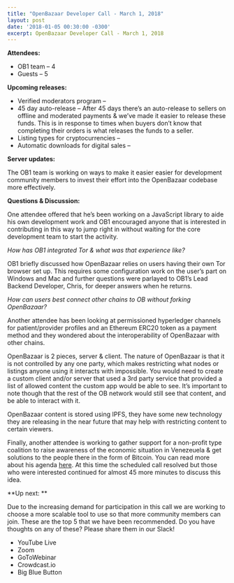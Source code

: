 ```yaml
---
title: "OpenBazaar Developer Call - March 1, 2018" 
layout: post
date: '2018-01-05 00:30:00 -0300'
excerpt: OpenBazaar Developer Call - March 1, 2018
---
```

        
**Attendees:**

*   OB1 team – 4
*   Guests – 5

**Upcoming releases:**

*   Verified moderators program –
*   45 day auto-release – After 45 days there’s an auto-release to sellers on offline and moderated payments & we’ve made it easier to release these funds. This is in response to times when buyers don’t know that completing their orders is what releases the funds to a seller.
*   Listing types for cryptocurrencies –
*   Automatic downloads for digital sales –

**Server updates:**

The OB1 team is working on ways to make it easier easier for development community members to invest their effort into the OpenBazaar codebase more effectively.

**Questions & Discussion:**

One attendee offered that he’s been working on a JavaScript library to aide his own development work and OB1 encouraged anyone that is interested in contributing in this way to jump right in without waiting for the core development team to start the activity.

_How has OB1 integrated Tor & what was that experience like?_

OB1 briefly discussed how OpenBazaar relies on users having their own Tor browser set up. This requires some configuration work on the user’s part on Windows and Mac and further questions were parlayed to OB1’s Lead Backend Developer, Chris, for deeper answers when he returns.

_How can users best connect other chains to OB without forking OpenBazaar?_

Another attendee has been looking at permissioned hyperledger channels for patient/provider profiles and an Ethereum ERC20 token as a payment method and they wondered about the interoperability of OpenBazaar with other chains.

OpenBazaar is 2 pieces, server & client. The nature of OpenBazaar is that it is not controlled by any one party, which makes restricting what nodes or listings anyone using it interacts with impossible. You would need to create a custom client and/or server that used a 3rd party service that provided a list of allowed content the custom app would be able to see. It’s important to note though that the rest of the OB network would still see that content, and be able to interact with it.

OpenBazaar content is stored using IPFS, they have some new technology they are releasing in the near future that may help with restricting content to certain viewers.

Finally, another attendee is working to gather support for a non-profit type coalition to raise awareness of the economic situation in Venezeuela & get solutions to the people there in the form of Bitcoin. You can read more about his agenda [here](https://medium.com/@jonathan.wheeler/leveraging-bitcoin-to-solve-venezuelas-hyperinflation-9f60c71d380b). At this time the scheduled call resolved but those who were interested continued for almost 45 more minutes to discuss this idea.

**Up next: **

Due to the increasing demand for participation in this call we are working to choose a more scalable tool to use so that more community members can join. These are the top 5 that we have been recommended. Do you have thoughts on any of these? Please share them in our Slack!

*   YouTube Live
*   Zoom
*   GoToWebinar
*   Crowdcast.io
*   Big Blue Button
